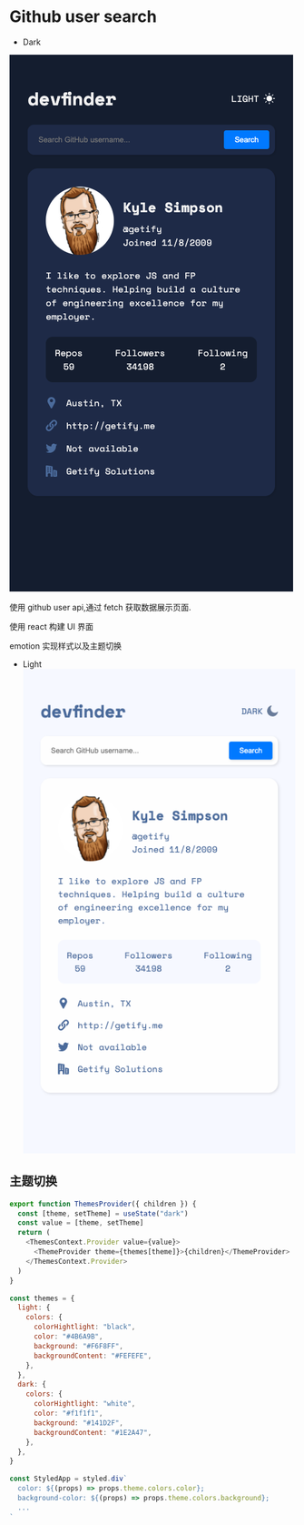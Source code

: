 # Github user search

- Dark

![](./dark.png)

使用 github user api,通过 fetch 获取数据展示页面.

使用 react 构建 UI 界面

emotion 实现样式以及主题切换

- Light
  ![](./light.png)

## 主题切换

```js
export function ThemesProvider({ children }) {
  const [theme, setTheme] = useState("dark")
  const value = [theme, setTheme]
  return (
    <ThemesContext.Provider value={value}>
      <ThemeProvider theme={themes[theme]}>{children}</ThemeProvider>
    </ThemesContext.Provider>
  )
}
```

```js
const themes = {
  light: {
    colors: {
      colorHightlight: "black",
      color: "#4B6A9B",
      background: "#F6F8FF",
      backgroundContent: "#FEFEFE",
    },
  },
  dark: {
    colors: {
      colorHightlight: "white",
      color: "#f1f1f1",
      background: "#141D2F",
      backgroundContent: "#1E2A47",
    },
  },
}
```

```js
const StyledApp = styled.div`
  color: ${(props) => props.theme.colors.color};
  background-color: ${(props) => props.theme.colors.background};
  ...
`
```

##
